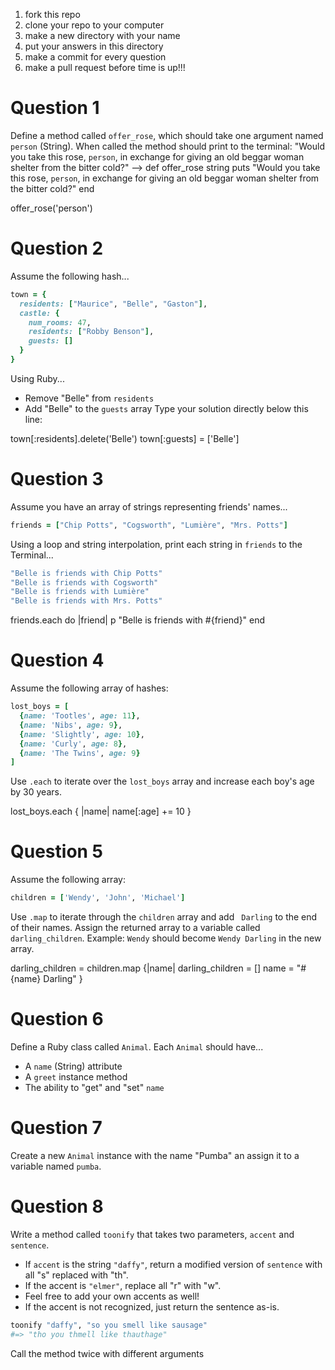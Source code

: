 1. fork this repo
2. clone your repo to your computer
3. make a new directory with your name
4. put your answers in this directory
5. make a commit for every question
6. make a pull request before time is up!!!


# Question 1
Define a method called `offer_rose`, which should take one argument named `person` (String).
When called the method should print to the terminal:
"Would you take this rose, `person`, in exchange for giving an old beggar woman shelter from the bitter cold?" -->
def offer_rose string
    puts  "Would you take this rose, `person`, in exchange for giving an old beggar woman shelter from the bitter cold?"
end

offer_rose('person')
# Question 2
Assume the following hash...
```ruby
town = {
  residents: ["Maurice", "Belle", "Gaston"],
  castle: {
    num_rooms: 47,
    residents: ["Robby Benson"],
    guests: []
  }
}
```
Using Ruby...
- Remove "Belle" from `residents`
- Add "Belle" to the `guests` array
Type your solution directly below this line:


town[:residents].delete('Belle')
town[:guests] = ['Belle']



# Question 3
Assume you have an array of strings representing friends' names...
```ruby
friends = ["Chip Potts", "Cogsworth", "Lumière", "Mrs. Potts"]
```
Using a loop and string interpolation, print each string in `friends` to the Terminal...
```ruby
"Belle is friends with Chip Potts"
"Belle is friends with Cogsworth"
"Belle is friends with Lumière"
"Belle is friends with Mrs. Potts"
```
friends.each do |friend|
   p  "Belle is friends with #{friend}"
end



# Question 4
Assume the following array of hashes:
```ruby
lost_boys = [
  {name: 'Tootles', age: 11},
  {name: 'Nibs', age: 9},
  {name: 'Slightly', age: 10},
  {name: 'Curly', age: 8},
  {name: 'The Twins', age: 9}
]
```
Use `.each` to iterate over the `lost_boys` array and increase each boy's age by 30 years.

lost_boys.each { |name|
     name[:age] += 10
}


# Question 5
Assume the following array:
```ruby
children = ['Wendy', 'John', 'Michael']
```
Use `.map` to iterate through the `children` array and add ` Darling` to the end
of their names. Assign the returned array to a variable called `darling_children`.
Example: `Wendy` should become `Wendy Darling` in the new array.

darling_children = children.map {|name|
    darling_children = []
    name = "#{name} Darling"
}
# Question 6
Define a Ruby class called `Animal`. Each `Animal` should have...
- A `name` (String) attribute
- A `greet` instance method
- The ability to "get" and "set" `name`


# Question 7
Create a new `Animal` instance with the name "Pumba" an assign it to a variable named `pumba`.


# Question 8

Write a method called `toonify` that takes two parameters, `accent` and `sentence`.
- If `accent` is the string `"daffy"`, return a modified version of `sentence` with all "s" replaced with "th".
- If the accent is `"elmer"`, replace all "r" with "w".
- Feel free to add your own accents as well!
- If the accent is not recognized, just return the sentence as-is.

```ruby
toonify "daffy", "so you smell like sausage"
#=> "tho you thmell like thauthage"
```
Call the method twice with different arguments